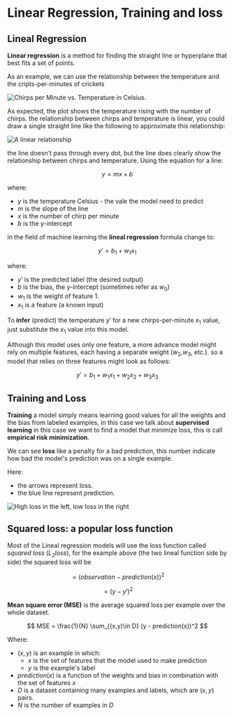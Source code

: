 Linear Regression, Training and loss
====================================

## Lineal Regression

**Linear regression** is a method for finding the straight line or hyperplane that best fits a set of points.

As an example, we can use the relationship between the temperature and the cripts-per-minutes of crickets

![Chirps per Minute vs. Temperature in Celsius.](/images/CricketPoints.png)

As expected, the plot shows the temperature rising with the number of chirps. the relationship between chirps and temperature is linear, you could draw a single straight line like the following to approximate this relationship:

![A linear relationship](/images/CricketLine.png)

the line doesn't pass through every dot, but the line does clearly show the relationship between chirps and temperature. Using the equation for a line:

$$
 y = mx + b
$$

where:

* $y$ is the temperature Celsius - the vale the model need to predict
* $m$ is the slope of the line
* $x$ is the number of chirp per minute
* $b$ is the y-intercept 

in the field of machine learning the **lineal regression** formula change to:

$$
 y' = b_1 + w_1x_1
$$

where:

* $y'$ is the predicted label (the desired output)
* $b$ is the bias, the y-intercept (sometimes refer as $w_0$)
* $w_1$ is the weight of feature 1.
* $x_1$ is a feature (a known input)

To **infer** (predict) the temperature $y'$ for a new chirps-per-minute $x_1$ value, just substitute the $x_1$ value into this model.

Although this model uses only one feature, a more advance model might rely on multiple features, each having a separate weight ($w_2$,$w_3$, etc.). so a model that relies on three features might look as follows:

$$
 y' = b_1 + w_1x_1 + w_2x_2 + w_3x_3
$$

## Training and Loss

**Training** a model simply means learning good values for all the weights and the bias from labeled examples, in this case we talk about __supervised learning__ in this case we want to find a model that minimize loss, this is call **empirical risk minimization**.

We can see **loss** like a penalty for a bad prediction, this number indicate  how bad the model's prediction was on a single example.

Here:

* the arrows represent loss.
* the blue line represent prediction.

![High loss in the left, low loss in the right](/images/LossSideBySide.png)


## Squared loss: a popular loss function

Most of the Lineal regression models will use the loss function called _squared loss_ ($L_2 loss$), for the example above (the two lineal function side by side) the squared loss will be 

$$
= (observation - prediction(x))^2 
$$

$$ 
= ( y - y' )^2
$$

**Mean square error (MSE)** is the average squared loss per example over the whole dataset.

$$
MSE = \frac{1}{N} \sum_{(x,y)\in D} (y - prediction(x))^2
$$

Where:

* $(x,y)$ is an example in which:  
	- $x$ is the set of features that the model used to make prediction 
	- $y$ is the example's label
* $prediction(x)$ is a function of the weights and bias in combination with the set of features $x$
* $D$ is a dataset containing many examples and labels, which are $(x,y)$ pairs.
* $N$ is the number of examples in $D$  



